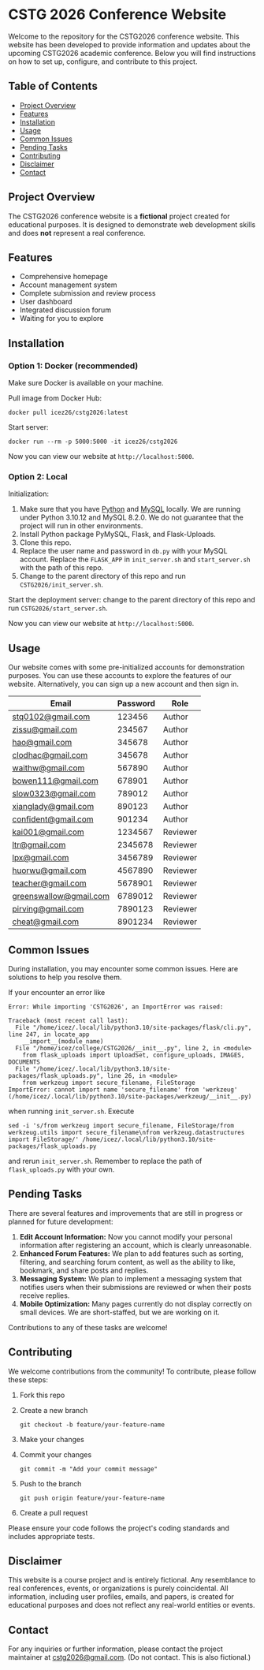 # CSTG 2026 Conference Website

Welcome to the repository for the CSTG2026 conference website. This website has been developed to provide information and updates about the upcoming CSTG2026 academic conference. Below you will find instructions on how to set up, configure, and contribute to this project.

## Table of Contents

- [Project Overview](#project-overview)
- [Features](#features)
- [Installation](#installation)
- [Usage](#usage)
- [Common Issues](#common-issues)
- [Pending Tasks](#pending-tasks)
- [Contributing](#contributing)
- [Disclaimer](#disclaimer)
- [Contact](#contact)

## Project Overview

The CSTG2026 conference website is a **fictional** project created for educational purposes. It is designed to demonstrate web development skills and does **not** represent a real conference.

## Features

- Comprehensive homepage
- Account management system
- Complete submission and review process
- User dashboard
- Integrated discussion forum
- Waiting for you to explore

## Installation

### Option 1: Docker (recommended)

Make sure Docker is available on your machine.

Pull image from Docker Hub:

```shell
docker pull icez26/cstg2026:latest
```

Start server:

```shell
docker run --rm -p 5000:5000 -it icez26/cstg2026
```

Now you can view our website at `http://localhost:5000`.

### Option 2: Local

Initialization:

1. Make sure that you have [Python](https://www.python.org/) and [MySQL](https://www.mysql.com) locally. We are running under Python 3.10.12 and MySQL 8.2.0. We do not guarantee that the project will run in other environments.
2. Install Python package PyMySQL, Flask, and Flask-Uploads.
3. Clone this repo.
4. Replace the user name and password in `db.py` with your MySQL account. Replace the `FLASK_APP` in `init_server.sh` and `start_server.sh` with the path of this repo.
5. Change to the parent directory of this repo and run `CSTG2026/init_server.sh`.

Start the deployment server: change to the parent directory of this repo and run `CSTG2026/start_server.sh`.

Now you can view our website at `http://localhost:5000`.

## Usage

Our website comes with some pre-initialized accounts for demonstration purposes. You can use these accounts to explore the features of our website. Alternatively, you can sign up a new account and then sign in.

| Email                  | Password | Role     |
| ---------------------- | -------- | -------- |
| stq0102@gmail.com      | 123456   | Author   |
| zissu@gmail.com        | 234567   | Author   |
| hao@gmail.com          | 345678   | Author   |
| clodhac@gmail.com      | 345678   | Author   |
| waithw@gmail.com       | 567890   | Author   |
| bowen111@gmail.com     | 678901   | Author   |
| slow0323@gmail.com     | 789012   | Author   |
| xianglady@gmail.com    | 890123   | Author   |
| confident@gmail.com    | 901234   | Author   |
| kai001@gmail.com       | 1234567  | Reviewer |
| ltr@gmail.com          | 2345678  | Reviewer |
| lpx@gmail.com          | 3456789  | Reviewer |
| huorwu@gmail.com       | 4567890  | Reviewer |
| teacher@gmail.com      | 5678901  | Reviewer |
| greenswallow@gmail.com | 6789012  | Reviewer |
| pirving@gmail.com      | 7890123  | Reviewer |
| cheat@gmail.com        | 8901234  | Reviewer |

## Common Issues

During installation, you may encounter some common issues. Here are solutions to help you resolve them.

If your encounter an error like

```
Error: While importing 'CSTG2026', an ImportError was raised:

Traceback (most recent call last):
  File "/home/icez/.local/lib/python3.10/site-packages/flask/cli.py", line 247, in locate_app
    __import__(module_name)
  File "/home/icez/college/CSTG2026/__init__.py", line 2, in <module>
    from flask_uploads import UploadSet, configure_uploads, IMAGES, DOCUMENTS
  File "/home/icez/.local/lib/python3.10/site-packages/flask_uploads.py", line 26, in <module>
    from werkzeug import secure_filename, FileStorage
ImportError: cannot import name 'secure_filename' from 'werkzeug' (/home/icez/.local/lib/python3.10/site-packages/werkzeug/__init__.py)
```

when running `init_server.sh`. Execute

```shell
sed -i 's/from werkzeug import secure_filename, FileStorage/from werkzeug.utils import secure_filename\nfrom werkzeug.datastructures import FileStorage/' /home/icez/.local/lib/python3.10/site-packages/flask_uploads.py
```

and rerun `init_server.sh`. Remember to replace the path of `flask_uploads.py` with your own.

## Pending Tasks

There are several features and improvements that are still in progress or planned for future development:

1. **Edit Account Information:** Now you cannot modify your personal information after registering an account, which is clearly unreasonable.
2. **Enhanced Forum Features:** We plan to add features such as sorting, filtering, and searching forum content, as well as the ability to like, bookmark, and share posts and replies.
3. **Messaging System:** We plan to implement a messaging system that notifies users when their submissions are reviewed or when their posts receive replies.
4. **Mobile Optimization:** Many pages currently do not display correctly on small devices. We are short-staffed, but we are working on it.

Contributions to any of these tasks are welcome!

## Contributing

We welcome contributions from the community! To contribute, please follow these steps:

1. Fork this repo

2. Create a new branch

   ```shell
   git checkout -b feature/your-feature-name
   ```

3. Make your changes

4. Commit your changes

   ```shell
   git commit -m "Add your commit message"
   ```

5. Push to the branch

   ```shell
   git push origin feature/your-feature-name
   ```

6. Create a pull request

Please ensure your code follows the project's coding standards and includes appropriate tests.

## Disclaimer

This website is a course project and is entirely fictional. Any resemblance to real conferences, events, or organizations is purely coincidental. All information, including user profiles, emails, and papers, is created for educational purposes and does not reflect any real-world entities or events.

## Contact

For any inquiries or further information, please contact the project maintainer at cstg2026@gmail.com. (Do not contact. This is also fictional.)
